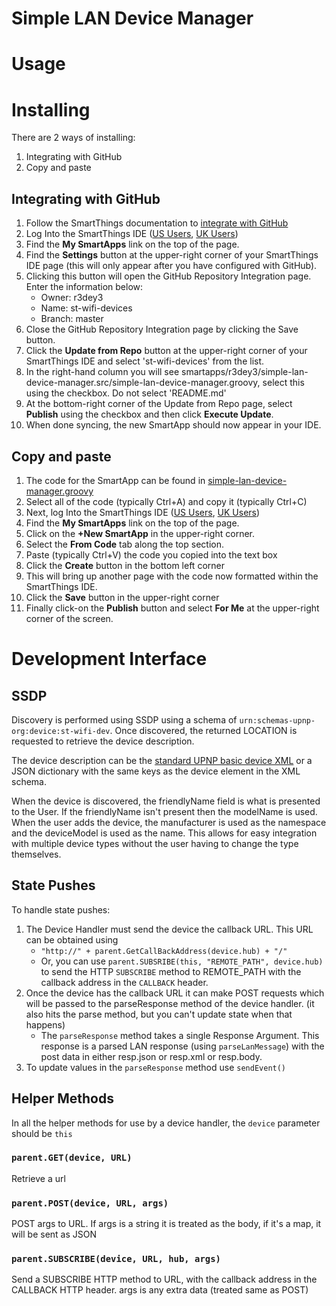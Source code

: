 # Simple LAN Device Manager

# Usage

# Installing
There are 2 ways of installing:

1. Integrating with GitHub
1. Copy and paste

## Integrating with GitHub
1. Follow the SmartThings documentation to [integrate with GitHub](http://docs.smartthings.com/en/latest/tools-and-ide/github-integration.html)
1. Log Into the SmartThings IDE ([US Users](https://graph.api.smartthings.com/), [UK Users](https://graph-eu01-euwest1.api.smartthings.com/))
1. Find the **My SmartApps** link on the top of the page.
1. Find the **Settings** button at the upper-right corner of your SmartThings IDE page (this will only appear after you have configured with GitHub).
1. Clicking this button will open the GitHub Repository Integration page. Enter the information below:
   * Owner: r3dey3
   * Name: st-wifi-devices
   * Branch: master
1. Close the GitHub Repository Integration page by clicking the Save button.
1. Click the **Update from Repo** button at the upper-right corner of your SmartThings IDE and select 'st-wifi-devices' from the list.
1. In the right-hand column you will see smartapps/r3dey3/simple-lan-device-manager.src/simple-lan-device-manager.groovy, select this using the checkbox. Do not select 'README.md'
1. At the bottom-right corner of the Update from Repo page, select **Publish** using the checkbox and then click **Execute Update**.
1. When done syncing, the new SmartApp should now appear in your IDE.

## Copy and paste
1. The code for the SmartApp can be found in [simple-lan-device-manager.groovy](https://raw.githubusercontent.com/r3dey3/st-wifi-devices/master/smartapps/r3dey3/simple-lan-device-manager.src/simple-lan-device-manager.groovy)
1. Select all of the code (typically Ctrl+A) and copy it (typically Ctrl+C)
1. Next, log Into the SmartThings IDE ([US Users](https://graph.api.smartthings.com/), [UK Users](https://graph-eu01-euwest1.api.smartthings.com/))
1. Find the **My SmartApps** link on the top of the page.
1. Click on the **+New SmartApp** in the upper-right corner.
1. Select the **From Code** tab along the top section.
1. Paste (typically Ctrl+V) the code you copied into the text box
1. Click the **Create** button in the bottom left corner
1. This will bring up another page with the code now formatted within the SmartThings IDE.
1. Click the **Save** button in the upper-right corner
1. Finally click-on the **Publish** button and select **For Me** at the upper-right corner of the screen.

# Development Interface

## SSDP
Discovery is performed using SSDP using a schema of `urn:schemas-upnp-org:device:st-wifi-dev`. Once discovered, the returned LOCATION is requested to retrieve the device description.

The device description can be the [standard UPNP basic device XML](http://upnp.org/specs/basic/UPnP-basic-Basic-v1-Device.pdf) or a JSON dictionary with the same keys as the device element in the XML schema.

When the device is discovered, the friendlyName field is what is presented to the User. If the friendlyName isn't present then the modelName is used. When the user adds the device, the manufacturer is used as the namespace and the deviceModel is used as the name. This allows for easy integration with multiple device types without the user having to change the type themselves.

## State Pushes
To handle state pushes:
1. The Device Handler must send the device the callback URL. This URL can be obtained using
   * `"http://" + parent.GetCallBackAddress(device.hub) + "/"`
   * Or, you can use `parent.SUBSRIBE(this, "REMOTE_PATH", device.hub)` to send the HTTP `SUBSCRIBE` method to REMOTE_PATH with the callback address in the `CALLBACK` header.
1. Once the device has the callback URL it can make POST requests which will be passed to the parseResponse method of the device handler. (it also hits the parse method, but you can't update state when that happens)
   * The `parseResponse` method takes a single Response Argument. This response is a parsed LAN response (using `parseLanMessage`) with the post data in either resp.json or resp.xml or resp.body.
1. To update values in the `parseResponse` method use `sendEvent()`


## Helper Methods
In all the helper methods for use by a device handler, the `device` parameter should be `this`

### `parent.GET(device, URL)`
Retrieve a url

### `parent.POST(device, URL, args)`
POST args to URL. If args is a string it is treated as the body, if it's a map, it will be sent as JSON

### `parent.SUBSCRIBE(device, URL, hub, args)`
Send a SUBSCRIBE HTTP method to URL, with the callback address in the CALLBACK HTTP header. args is any extra data (treated same as POST)

